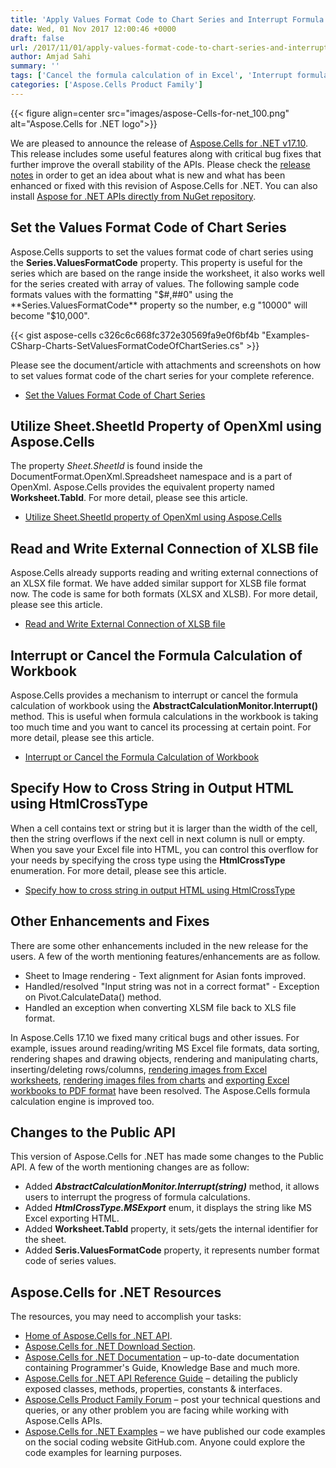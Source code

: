 ```yaml
---
title: 'Apply Values Format Code to Chart Series and Interrupt Formula Calculations in the Workbook using Aspose.Cells for .NET 17.10'
date: Wed, 01 Nov 2017 12:00:46 +0000
draft: false
url: /2017/11/01/apply-values-format-code-to-chart-series-and-interrupt-formula-calculations-in-the-workbook-using-aspose.cells-for-.net-17.10/
author: Amjad Sahi
summary: ''
tags: ['Cancel the formula calculation of in Excel', 'Interrupt formula calculation of in Excel']
categories: ['Aspose.Cells Product Family']
---
```




{{< figure align=center src="images/aspose-Cells-for-net_100.png" alt="Aspose.Cells for .NET logo">}}


We are pleased to announce the release of [Aspose.Cells for .NET v17.10][1]. This release includes some useful features along with critical bug fixes that further improve the overall stability of the APIs. Please check the [release notes][2] in order to get an idea about what is new and what has been enhanced or fixed with this revision of Aspose.Cells for .NET. You can also install [Aspose for .NET APIs directly from NuGet repository][3].

## Set the Values Format Code of Chart Series

Aspose.Cells supports to set the values format code of chart series using the **Series.ValuesFormatCode** property. This property is useful for the series which are based on the range inside the worksheet, it also works well for the series created with array of values. The following sample code formats values with the formatting "$#,##0" using the **Series.ValuesFormatCode** property so the number, e.g "10000" will become "$10,000".

{{< gist aspose-cells c326c6c668fc372e30569fa9e0f6bf4b "Examples-CSharp-Charts-SetValuesFormatCodeOfChartSeries.cs" >}}

Please see the document/article with attachments and screenshots on how to set values format code of the chart series for your complete reference.

*   [Set the Values Format Code of Chart Series][4]

## Utilize Sheet.SheetId Property of OpenXml using Aspose.Cells

The property _Sheet.SheetId_ is found inside the DocumentFormat.OpenXml.Spreadsheet namespace and is a part of OpenXml. Aspose.Cells provides the equivalent property named **Worksheet.TabId**. For more detail, please see this article.

*   [Utilize Sheet.SheetId property of OpenXml using Aspose.Cells][5]

## Read and Write External Connection of XLSB file

Aspose.Cells already supports reading and writing external connections of an XLSX file format. We have added similar support for XLSB file format now. The code is same for both formats (XLSX and XLSB). For more detail, please see this article.

*   [Read and Write External Connection of XLSB file][6]

## Interrupt or Cancel the Formula Calculation of Workbook

Aspose.Cells provides a mechanism to interrupt or cancel the formula calculation of workbook using the **AbstractCalculationMonitor.Interrupt()** method. This is useful when formula calculations in the workbook is taking too much time and you want to cancel its processing at certain point. For more detail, please see this article.

*   [Interrupt or Cancel the Formula Calculation of Workbook][7]

## Specify How to Cross String in Output HTML using HtmlCrossType

When a cell contains text or string but it is larger than the width of the cell, then the string overflows if the next cell in next column is null or empty. When you save your Excel file into HTML, you can control this overflow for your needs by specifying the cross type using the **HtmlCrossType** enumeration. For more detail, please see this article.

*   [Specify how to cross string in output HTML using HtmlCrossType][8]

## Other Enhancements and Fixes

There are some other enhancements included in the new release for the users. A few of the worth mentioning features/enhancements are as follow.

*   Sheet to Image rendering - Text alignment for Asian fonts improved.
*   Handled/resolved "Input string was not in a correct format" - Exception on Pivot.CalculateData() method.
*   Handled an exception when converting XLSM file back to XLS file format.

In Aspose.Cells 17.10 we fixed many critical bugs and other issues. For example, issues around reading/writing MS Excel file formats, data sorting, rendering shapes and drawing objects, rendering and manipulating charts, inserting/deleting rows/columns, [rendering images from Excel worksheets][9], [rendering images files from charts][10] and [exporting Excel workbooks to PDF format][11] have been resolved. The Aspose.Cells formula calculation engine is improved too.

## Changes to the Public API

This version of Aspose.Cells for .NET has made some changes to the Public API. A few of the worth mentioning changes are as follow:

*   Added **_AbstractCalculationMonitor.Interrupt(string)_** method, it allows users to interrupt the progress of formula calculations.
*   Added **_HtmlCrossType.MSExport_** enum, it displays the string like MS Excel exporting HTML.
*   Added **Worksheet.TabId** property, it sets/gets the internal identifier for the sheet.
*   Added **Seris.ValuesFormatCode** property, it represents number format code of series values.

## Aspose.Cells for .NET Resources

The resources, you may need to accomplish your tasks:

*   [Home of Aspose.Cells for .NET API][12].
*   [Aspose.Cells for .NET Download Section][13].
*   [Aspose.Cells for .NET Documentation][14] – up-to-date documentation containing Programmer's Guide, Knowledge Base and much more.
*   [Aspose.Cells for .NET API Reference Guide][15] – detailing the publicly exposed classes, methods, properties, constants & interfaces.
*   [Aspose.Cells Product Family Forum][16] – post your technical questions and queries, or any other problem you are facing while working with Aspose.Cells APIs.
*   [Aspose.Cells for .NET Examples][17] – we have published our code examples on the social coding website GitHub.com. Anyone could explore the code examples for learning purposes.




[1]: https://downloads.aspose.com/cells/net/new-releases/aspose.cells-for-.net-17.10/
[2]: https://docs.aspose.com/display/cellsnet/Aspose.Cells+for+.NET+17.10+Release+Notes
[3]: https://www.nuget.org/packages/Aspose.Cells/
[4]: https://docs.aspose.com/display/cellsnet/Set+the+Values+Format+Code+of+Chart+Series
[5]: https://docs.aspose.com/display/cellsnet/Utilize+Sheet.SheetId+property+of+OpenXml+using+Aspose.Cells
[6]: https://docs.aspose.com/display/cellsnet/Home
[7]: https://docs.aspose.com/display/cellsnet/Interrupt+or+Cancel+the+Formula+Calculation+of+Workbook
[8]: https://docs.aspose.com/display/cellsnet/Specify+how+to+cross+string+in+output+HTML+using+HtmlCrossType
[9]: https://docs.aspose.com/display/cellsnet/Converting+Worksheet+to+Different+Formats
[10]: https://docs.aspose.com/display/cellsnet/Chart+Rendering
[11]: https://docs.aspose.com/display/cellsnet/Convert+Excel+Workbook+to+PDF
[12]: https://products.aspose.com/cells/net
[13]: https://downloads.aspose.com/cells/net
[14]: https://docs.aspose.com/display/cellsnet/home
[15]: https://apireference.aspose.com/
[16]: https://forum.aspose.com/c/cells
[17]: https://github.com/aspose-cells/Aspose.Cells-for-.NET




